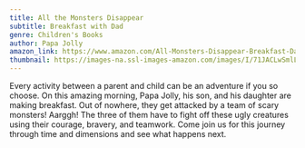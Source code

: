 ```yaml
---
title: All the Monsters Disappear
subtitle: Breakfast with Dad
genre: Children's Books
author: Papa Jolly
amazon_link: https://www.amazon.com/All-Monsters-Disappear-Breakfast-Dad/dp/1648952224/ref=sr_1_1?crid=1JUAFEBXYPBRB&keywords=9781648952227&qid=1643550474&sprefix=9781648952227%2Caps%2C263&sr=8-1
thumbnail: https://images-na.ssl-images-amazon.com/images/I/71JACLwSmlL.jpg
---
```

Every activity between a parent and child can be an adventure if you so choose. On this amazing morning, Papa Jolly, his son, and his daughter are making breakfast. Out of nowhere, they get attacked by a team of scary monsters! Aarggh! The three of them have to fight off these ugly creatures using their courage, bravery, and teamwork. Come join us for this journey through time and dimensions and see what happens next.